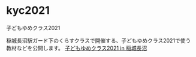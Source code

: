 # kyc2021
子どもゆめクラス2021

稲城長沼駅ガード下のくらすクラスで開催する、子どもゆめクラス2021で使う教材などを公開します。
<a href="https://www.coupler-project.com/%E3%82%A4%E3%83%99%E3%83%B3%E3%83%88/%E5%AD%90%E3%81%A9%E3%82%82%E3%82%86%E3%82%81%E3%82%AF%E3%83%A9%E3%82%B92021-in-%E7%A8%B2%E5%9F%8E%E9%95%B7%E6%B2%BC/">子どもゆめクラス2021 in 稲城長沼</a>
